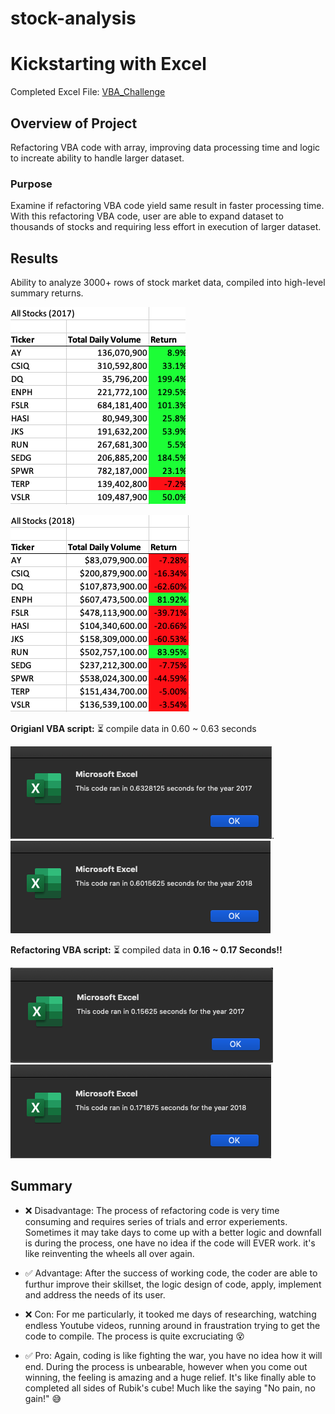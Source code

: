 # stock-analysis

# Kickstarting with Excel
Completed Excel File: [VBA_Challenge](https://github.com/aimeeyen/stock-analysis/blob/main/VBA_Challenge.xlsm)

## Overview of Project
Refactoring VBA code with array, improving data processing time and logic to increate ability to handle larger dataset. 

### Purpose
Examine if refactoring VBA code yield same result in faster processing time. With this refactoring VBA code, user are able to expand dataset to thousands of stocks and requiring less effort in execution of larger dataset.

## Results

Ability to analyze 3000+ rows of stock market data, compiled into high-level summary returns. 

![2017 Stock Analysis](https://github.com/aimeeyen/stock-analysis/blob/main/Resource/VBA_Challenge_2017.png)       

![2018 Stock Analysis](https://github.com/aimeeyen/stock-analysis/blob/main/Resource/VBA_Challenge_2018.png)


**Origianl VBA script:** 
:hourglass_flowing_sand: compile data in 0.60 ~ 0.63 seconds 

![2017 Timer](https://github.com/aimeeyen/stock-analysis/blob/main/Resource/Timer%202017%20Non-Refactored%20Code.png). ![2018 Timer](https://github.com/aimeeyen/stock-analysis/blob/main/Resource/Timer%202018%20Non-Refactored%20Code.png)

**Refactoring VBA script:**
:hourglass_flowing_sand: compiled data in **0.16 ~ 0.17 Seconds!!**

![2017 Timer](https://github.com/aimeeyen/stock-analysis/blob/main/Resource/Timer%202017%20Refactored%20Code.png)
![2018 Timer](https://github.com/aimeeyen/stock-analysis/blob/main/Resource/Timer%202018%20Refactored%20Code.png)

## Summary
 - :x: Disadvantage: The process of refactoring code is very time consuming and requires series of trials and error experiements. Sometimes it may take days to come up with a better logic and downfall is during the process, one have no idea if the code will EVER work. it's like reinventing the wheels all over again. 
 - :white_check_mark: Advantage: After the success of working code, the coder are able to furthur improve their skillset, the logic design of code, apply, implement and address the needs of its user.
 
 - :x: Con: For me particularly, it tooked me days of researching, watching endless Youtube videos, running around in fraustration trying to get the code to compile. The process is quite excruciating :dizzy_face:
 - :white_check_mark: Pro: Again, coding is like fighting the war, you have no idea how it will end. During the process is unbearable, however when you come out winning, the feeling is amazing and a huge relief. It's like finally able to completed all sides of Rubik's cube! Much like the saying "No pain, no gain!" :sweat_smile:
 
